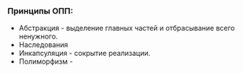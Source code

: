 ### Принципы ОПП:
- Абстракция - выделение главных частей и отбрасывание всего ненужного.
- Наследования
- Инкапсуляция - сокрытие реализации.
- Полиморфизм - 